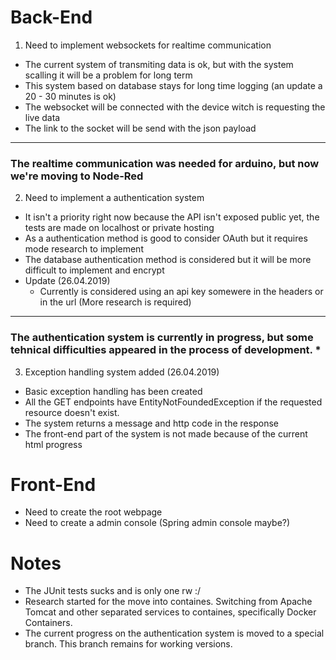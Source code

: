 # Back-End
    
1. Need to implement websockets for realtime communication
  - The current system of transmiting data is ok, but with the system scalling it will be a problem for long term
  - This system based on database stays for long time logging (an update a 20 - 30 minutes is ok)
  - The websocket will be connected with the device witch is requesting the live data
  - The link to the socket will be send with the json payload 
 --------------------------------------------------------------------------------------------------------------------
### The realtime communication was needed for arduino, but now we're moving to Node-Red
    
2. Need to implement a authentication system
  - It isn't a priority right now because the API isn't exposed public yet, the tests are made on localhost or private hosting
  - As a authentication method is good to consider OAuth but it requires mode research to implement
  - The database authentication method is considered but it will be more difficult to implement and encrypt
  - Update (26.04.2019)
    - Currently is considered using an api key somewere in the headers or in the url (More research is required)
--------------------------------------------------------------------------------------------------------------------
### The authentication system is currently in progress, but some tehnical difficulties appeared in the process of development. *

3. Exception handling system added (26.04.2019)
  - Basic exception handling has been created
  - All the GET endpoints have EntityNotFoundedException if the requested resource doesn't exist.
  - The system returns a message and http code in the response
  - The front-end part of the system is not made because of the current html progress


# Front-End 

- Need to create the root webpage
- Need to create a admin console (Spring admin console maybe?) 

# Notes
- The JUnit tests sucks and is only one rw :/
- Research started for the move into containes. Switching from Apache Tomcat and other separated services to containes, specifically Docker Containers.
- The current progress on the authentication system is moved to a special branch. This branch remains for working versions.
